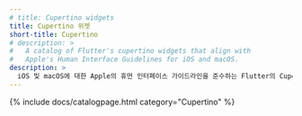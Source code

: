 ```yaml
---
# title: Cupertino widgets
title: Cupertino 위젯
short-title: Cupertino
# description: >
#   A catalog of Flutter's cupertino widgets that align with
#   Apple's Human Interface Guidelines for iOS and macOS.
description: >
  iOS 및 macOS에 대한 Apple의 휴먼 인터페이스 가이드라인을 준수하는 Flutter의 Cupertino 위젯 카탈로그입니다.
---
```



{% include docs/catalogpage.html category="Cupertino" %}

